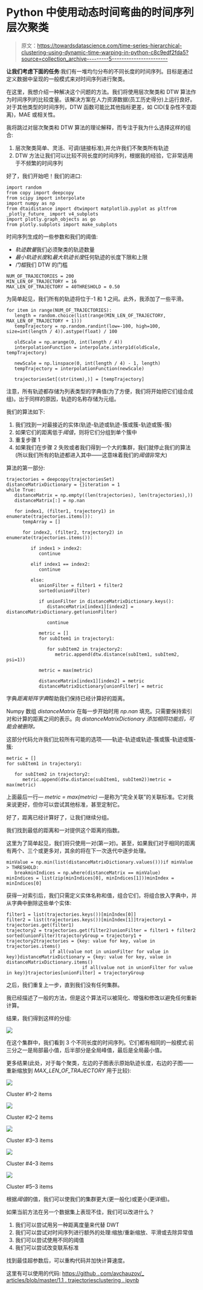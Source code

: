 # Python 中使用动态时间弯曲的时间序列层次聚类

> 原文：<https://towardsdatascience.com/time-series-hierarchical-clustering-using-dynamic-time-warping-in-python-c8c9edf2fda5?source=collection_archive---------5----------------------->

**让我们考虑下面的任务**:我们有一堆均匀分布的不同长度的时间序列。目标是通过定义数据中呈现的一般模式来对时间序列进行聚类。

在这里，我想介绍一种解决这个问题的方法。我们将使用层次聚类和 DTW 算法作为时间序列的比较度量。该解决方案在人力资源数据(员工历史得分)上运行良好。对于其他类型的时间序列，DTW 函数可能比其他指标更差，如 CID(复杂性不变距离)，MAE 或相关性。

我将跳过对层次聚类和 DTW 算法的理论解释，而专注于我为什么选择这样的组合:

1.  层次聚类简单、灵活、可调(链接标准),并允许我们不聚类所有轨迹
2.  DTW 方法让我们可以比较不同长度的时间序列，根据我的经验，它非常适用于不频繁的时间序列

好了，我们开始吧！我们的进口:

```
import random
from copy import deepcopy
from scipy import interpolate
import numpy as np
from dtaidistance import dtwimport matplotlib.pyplot as pltfrom _plotly_future_ import v4_subplots
import plotly.graph_objects as go
from plotly.subplots import make_subplots
```

时间序列生成的一些参数和我们的阈值:

*   *轨迹数量*我们必须聚类的轨迹数量
*   *最小轨迹长度*和*最大轨迹长度*任何轨迹的长度下限和上限
*   *门槛*我们 DTW 的门槛

```
NUM_OF_TRAJECTORIES = 200
MIN_LEN_OF_TRAJECTORY = 16
MAX_LEN_OF_TRAJECTORY = 40THRESHOLD = 0.50
```

为简单起见，我们所有的轨迹将位于-1 和 1 之间。此外，我添加了一些平滑。

```
for item in range(NUM_OF_TRAJECTORIES):
   length = random.choice(list(range(MIN_LEN_OF_TRAJECTORY, MAX_LEN_OF_TRAJECTORY + 1)))
   tempTrajectory = np.random.randint(low=-100, high=100, size=int(length / 4)).astype(float) / 100

   oldScale = np.arange(0, int(length / 4))
   interpolationFunction = interpolate.interp1d(oldScale, tempTrajectory)

   newScale = np.linspace(0, int(length / 4) - 1, length)
   tempTrajectory = interpolationFunction(newScale)

   trajectoriesSet[(str(item),)] = [tempTrajectory]
```

注意，所有轨迹都存储为列表类型的字典值(为了方便，我们将开始把它们组合成组)。出于同样的原因，轨迹的名称存储为元组。

我们的算法如下:

1.  我们找到一对最接近的实体(轨迹-轨迹或轨迹-簇或簇-轨迹或簇-簇)
2.  如果它们的距离低于*阈值*，则将它们分组到单个簇中
3.  重复步骤 1
4.  如果我们在步骤 2 失败或者我们得到一个大的集群，我们就停止我们的算法(所以我们所有的轨迹都进入其中——这意味着我们的*阈值*非常大)

算法的第一部分:

```
trajectories = deepcopy(trajectoriesSet)
distanceMatrixDictionary = {}iteration = 1
while True:
   distanceMatrix = np.empty((len(trajectories), len(trajectories),))
   distanceMatrix[:] = np.nan

   for index1, (filter1, trajectory1) in enumerate(trajectories.items()):
      tempArray = []

      for index2, (filter2, trajectory2) in enumerate(trajectories.items()):

         if index1 > index2:
            continue

         elif index1 == index2:
            continue

         else:
            unionFilter = filter1 + filter2
            sorted(unionFilter)

            if unionFilter in distanceMatrixDictionary.keys():
               distanceMatrix[index1][index2] = distanceMatrixDictionary.get(unionFilter)

               continue

            metric = []
            for subItem1 in trajectory1:

               for subItem2 in trajectory2:
                  metric.append(dtw.distance(subItem1, subItem2, psi=1))

            metric = max(metric)

            distanceMatrix[index1][index2] = metric
            distanceMatrixDictionary[unionFilter] = metric
```

字典*距离矩阵字典*帮助我们保持已经计算好的距离。

Numpy 数组 *distanceMatrix* 在每一步开始时用 *np.nan* 填充。只需要保持索引对和计算的距离之间的表示。向 *distanceMatrixDictionary 添加相同功能后，可能会被删除。*

这部分代码允许我们比较所有可能的选项——轨迹-轨迹或轨迹-簇或簇-轨迹或簇-簇:

```
metric = []
for subItem1 in trajectory1:

   for subItem2 in trajectory2:
      metric.append(dtw.distance(subItem1, subItem2))metric = max(metric)
```

上面最后一行— *metric = max(metric)* —是称为“完全关联”的关联标准。它对我来说更好，但你可以尝试其他标准，甚至定制它。

好了，距离已经计算好了，让我们继续分组。

我们找到最低的距离和一对提供这个距离的指数。

这里为了简单起见，我们将只使用一对(第一对)。甚至，如果我们对于相同的距离有两个、三个或更多对，其余的将在下一次迭代中逐步处理。

```
minValue = np.min(list(distanceMatrixDictionary.values()))if minValue > THRESHOLD:
   breakminIndices = np.where(distanceMatrix == minValue)
minIndices = list(zip(minIndices[0], minIndices[1]))minIndex = minIndices[0]
```

获得一对索引后，我们只需定义实体名称和值，组合它们，将组合放入字典中，并从字典中删除这些单个实体:

```
filter1 = list(trajectories.keys())[minIndex[0]]
filter2 = list(trajectories.keys())[minIndex[1]]trajectory1 = trajectories.get(filter1)
trajectory2 = trajectories.get(filter2)unionFilter = filter1 + filter2
sorted(unionFilter)trajectoryGroup = trajectory1 + trajectory2trajectories = {key: value for key, value in trajectories.items()
                if all(value not in unionFilter for value in key)}distanceMatrixDictionary = {key: value for key, value in distanceMatrixDictionary.items()
                            if all(value not in unionFilter for value in key)}trajectories[unionFilter] = trajectoryGroup
```

之后，我们重复上一步，直到我们没有任何集群。

我已经描述了一般的方法，但是这个算法可以被简化、增强和修改以避免任何重新计算。

结果，我们得到这样的分组:

![](img/2f9d50a9b0094024597af9ea87cb8a92.png)

在这个集群中，我们看到 3 个不同长度的时间序列。它们都有相同的一般模式:前三分之一是局部最小值，后半部分是全局峰值，最后是全局最小值。

更多结果(此处，对于每个聚类，左边的子图表示原始轨迹长度，右边的子图——重新缩放到 *MAX_LEN_OF_TRAJECTORY* 用于比较):

![](img/0752ed24953c30f769e6c4e2200786bf.png)

Cluster #1–2 items

![](img/d27ede65d4de894f31c212ec2101cbe4.png)

Cluster #2–2 items

![](img/5911ac0455a67e699d280690989484ba.png)

Cluster #3–3 items

![](img/7ba1688c9beeb5d852ea6f6527b95d19.png)

Cluster #4–3 items

![](img/edff08273bbce2ed2e121f67959c64de.png)

Cluster #5–3 items

根据*阈值*的值，我们可以使我们的集群更大(更一般化)或更小(更详细)。

如果当前方法在另一个数据集上表现不佳，我们可以改进什么？

1.  我们可以尝试用另一种距离度量来代替 DWT
2.  我们可以尝试对时间序列进行额外的处理:缩放/重新缩放、平滑或去除异常值
3.  我们可以尝试使用不同的阈值
4.  我们可以尝试改变联系标准

找到最佳超参数后，可以重构代码并加快计算速度。

这里有可以使用的代码:
[https://github . com/avchauzov/_ articles/blob/master/1.1 . trajectoriesclustering . ipynb](https://github.com/avchauzov/_articles/blob/master/1.1.trajectoriesClustering.ipynb)